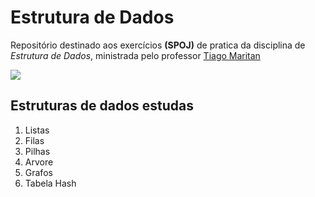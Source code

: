 # Estrutura de Dados
Repositório destinado aos exercícios **(SPOJ)** de pratica da disciplina de *Estrutura de Dados*,
ministrada pelo professor [Tiago Maritan](https://sites.google.com/a/lavid.ufpb.br/maritan/)


![](https://jupitervidya.com/wp-content/uploads/2014/02/data-structures-training-bangalore-jupiter-vidya.jpg)



## Estruturas de dados estudas
1. Listas
2. Filas
3. Pilhas
4. Arvore
5. Grafos
6. Tabela Hash
